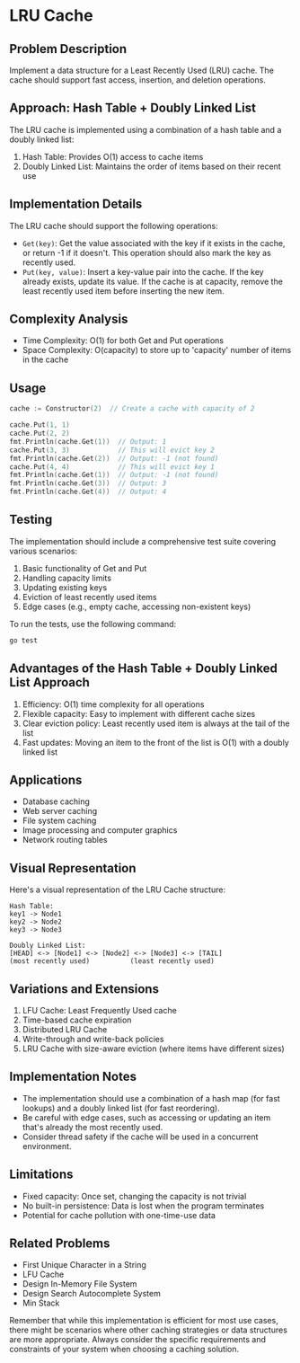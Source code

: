 # LRU Cache

## Problem Description

Implement a data structure for a Least Recently Used (LRU) cache. The cache should support fast access, insertion, and deletion operations.

## Approach: Hash Table + Doubly Linked List

The LRU cache is implemented using a combination of a hash table and a doubly linked list:

1. Hash Table: Provides O(1) access to cache items
2. Doubly Linked List: Maintains the order of items based on their recent use

## Implementation Details

The LRU cache should support the following operations:

- `Get(key)`: Get the value associated with the key if it exists in the cache, or return -1 if it doesn't. This operation should also mark the key as recently used.
- `Put(key, value)`: Insert a key-value pair into the cache. If the key already exists, update its value. If the cache is at capacity, remove the least recently used item before inserting the new item.

## Complexity Analysis

- Time Complexity: O(1) for both Get and Put operations
- Space Complexity: O(capacity) to store up to 'capacity' number of items in the cache

## Usage

```go
cache := Constructor(2)  // Create a cache with capacity of 2

cache.Put(1, 1)
cache.Put(2, 2)
fmt.Println(cache.Get(1))  // Output: 1
cache.Put(3, 3)            // This will evict key 2
fmt.Println(cache.Get(2))  // Output: -1 (not found)
cache.Put(4, 4)            // This will evict key 1
fmt.Println(cache.Get(1))  // Output: -1 (not found)
fmt.Println(cache.Get(3))  // Output: 3
fmt.Println(cache.Get(4))  // Output: 4
```

## Testing

The implementation should include a comprehensive test suite covering various scenarios:

1. Basic functionality of Get and Put
2. Handling capacity limits
3. Updating existing keys
4. Eviction of least recently used items
5. Edge cases (e.g., empty cache, accessing non-existent keys)

To run the tests, use the following command:

```bash
go test
```

## Advantages of the Hash Table + Doubly Linked List Approach

1. Efficiency: O(1) time complexity for all operations
2. Flexible capacity: Easy to implement with different cache sizes
3. Clear eviction policy: Least recently used item is always at the tail of the list
4. Fast updates: Moving an item to the front of the list is O(1) with a doubly linked list

## Applications

- Database caching
- Web server caching
- File system caching
- Image processing and computer graphics
- Network routing tables

## Visual Representation

Here's a visual representation of the LRU Cache structure:

```
Hash Table:
key1 -> Node1
key2 -> Node2
key3 -> Node3

Doubly Linked List:
[HEAD] <-> [Node1] <-> [Node2] <-> [Node3] <-> [TAIL]
(most recently used)          (least recently used)
```

## Variations and Extensions

1. LFU Cache: Least Frequently Used cache
2. Time-based cache expiration
3. Distributed LRU Cache
4. Write-through and write-back policies
5. LRU Cache with size-aware eviction (where items have different sizes)

## Implementation Notes

- The implementation should use a combination of a hash map (for fast lookups) and a doubly linked list (for fast reordering).
- Be careful with edge cases, such as accessing or updating an item that's already the most recently used.
- Consider thread safety if the cache will be used in a concurrent environment.

## Limitations

- Fixed capacity: Once set, changing the capacity is not trivial
- No built-in persistence: Data is lost when the program terminates
- Potential for cache pollution with one-time-use data

## Related Problems

- First Unique Character in a String
- LFU Cache
- Design In-Memory File System
- Design Search Autocomplete System
- Min Stack

Remember that while this implementation is efficient for most use cases, there might be scenarios where other caching strategies or data structures are more appropriate. Always consider the specific requirements and constraints of your system when choosing a caching solution.

